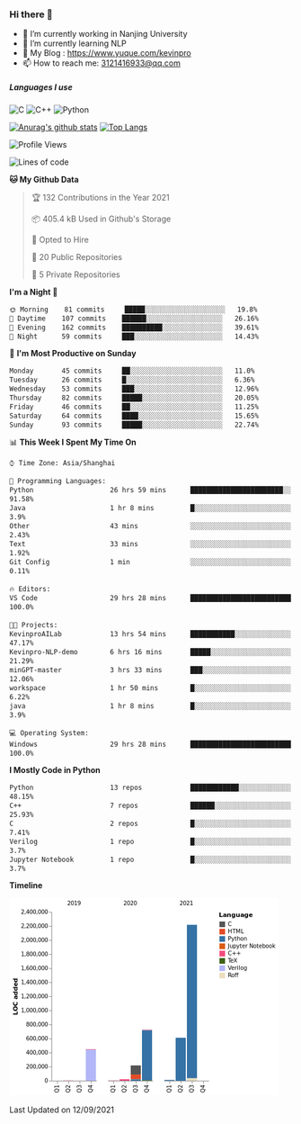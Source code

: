 ### Hi there 👋

- 🔭 I’m currently working in Nanjing University
- 🌱 I’m currently learning NLP
- 👯 My Blog : https://www.yuque.com/kevinpro
- 📫 How to reach me: 3121416933@qq.com

##### Languages I use
![C](https://img.shields.io/badge/-C-000000?style=flat&logo=c)
![C++](https://img.shields.io/badge/-C++-000000?style=flat&logo=c%2B%2B)
![Python](https://img.shields.io/badge/-Python-000000?style=flat&logo=python)

[![Anurag's github stats](https://github-readme-stats.vercel.app/api?username=Ricardokevins)](https://github.com/anuraghazra/github-readme-stats)
[![Top Langs](https://github-readme-stats.vercel.app/api/top-langs/?username=Ricardokevins)](https://github.com/anuraghazra/github-readme-stats)

<!--START_SECTION:waka-->
![Profile Views](http://img.shields.io/badge/Profile%20Views-1-blue)

![Lines of code](https://img.shields.io/badge/From%20Hello%20World%20I%27ve%20Written-4.3%20million%20lines%20of%20code-blue)

**🐱 My Github Data** 

> 🏆 132 Contributions in the Year 2021
 > 
> 📦 405.4 kB Used in Github's Storage 
 > 
> 💼 Opted to Hire
 > 
> 📜 20 Public Repositories 
 > 
> 🔑 5 Private Repositories  
 > 
**I'm a Night 🦉** 

```text
🌞 Morning    81 commits     █████░░░░░░░░░░░░░░░░░░░░   19.8% 
🌆 Daytime    107 commits    ██████░░░░░░░░░░░░░░░░░░░   26.16% 
🌃 Evening    162 commits    ██████████░░░░░░░░░░░░░░░   39.61% 
🌙 Night      59 commits     ███░░░░░░░░░░░░░░░░░░░░░░   14.43%

```
📅 **I'm Most Productive on Sunday** 

```text
Monday       45 commits     ██░░░░░░░░░░░░░░░░░░░░░░░   11.0% 
Tuesday      26 commits     █░░░░░░░░░░░░░░░░░░░░░░░░   6.36% 
Wednesday    53 commits     ███░░░░░░░░░░░░░░░░░░░░░░   12.96% 
Thursday     82 commits     █████░░░░░░░░░░░░░░░░░░░░   20.05% 
Friday       46 commits     ██░░░░░░░░░░░░░░░░░░░░░░░   11.25% 
Saturday     64 commits     ████░░░░░░░░░░░░░░░░░░░░░   15.65% 
Sunday       93 commits     █████░░░░░░░░░░░░░░░░░░░░   22.74%

```


📊 **This Week I Spent My Time On** 

```text
⌚︎ Time Zone: Asia/Shanghai

💬 Programming Languages: 
Python                   26 hrs 59 mins      ███████████████████████░░   91.58% 
Java                     1 hr 8 mins         █░░░░░░░░░░░░░░░░░░░░░░░░   3.9% 
Other                    43 mins             ░░░░░░░░░░░░░░░░░░░░░░░░░   2.43% 
Text                     33 mins             ░░░░░░░░░░░░░░░░░░░░░░░░░   1.92% 
Git Config               1 min               ░░░░░░░░░░░░░░░░░░░░░░░░░   0.11%

🔥 Editors: 
VS Code                  29 hrs 28 mins      █████████████████████████   100.0%

🐱‍💻 Projects: 
KevinproAILab            13 hrs 54 mins      ███████████░░░░░░░░░░░░░░   47.17% 
Kevinpro-NLP-demo        6 hrs 16 mins       █████░░░░░░░░░░░░░░░░░░░░   21.29% 
minGPT-master            3 hrs 33 mins       ███░░░░░░░░░░░░░░░░░░░░░░   12.06% 
workspace                1 hr 50 mins        █░░░░░░░░░░░░░░░░░░░░░░░░   6.22% 
java                     1 hr 8 mins         █░░░░░░░░░░░░░░░░░░░░░░░░   3.9%

💻 Operating System: 
Windows                  29 hrs 28 mins      █████████████████████████   100.0%

```

**I Mostly Code in Python** 

```text
Python                   13 repos            ████████████░░░░░░░░░░░░░   48.15% 
C++                      7 repos             ██████░░░░░░░░░░░░░░░░░░░   25.93% 
C                        2 repos             █░░░░░░░░░░░░░░░░░░░░░░░░   7.41% 
Verilog                  1 repo              █░░░░░░░░░░░░░░░░░░░░░░░░   3.7% 
Jupyter Notebook         1 repo              █░░░░░░░░░░░░░░░░░░░░░░░░   3.7%

```


**Timeline**

![Chart not found](https://raw.githubusercontent.com/Ricardokevins/Ricardokevins/master/charts/bar_graph.png) 


 Last Updated on 12/09/2021
<!--END_SECTION:waka-->
